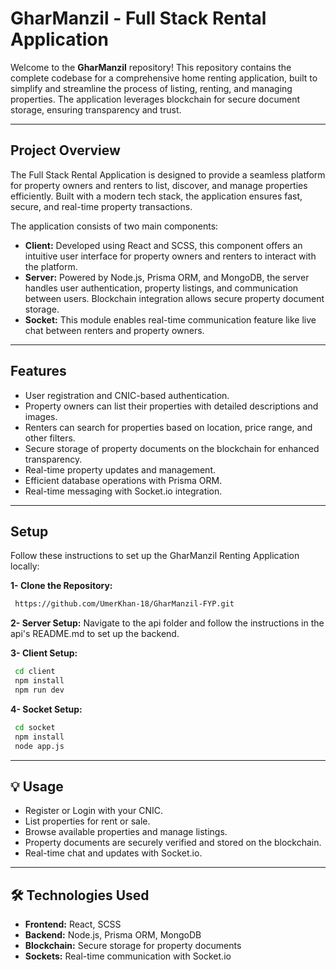 # GharManzil - Full Stack Rental Application

Welcome to the **GharManzil** repository! This repository contains the complete codebase for a comprehensive home renting application, built to simplify and streamline the process of listing, renting, and managing properties. The application leverages blockchain for secure document storage, ensuring transparency and trust.

---

## **Project Overview**
The Full Stack Rental Application is designed to provide a seamless platform for property owners and renters to list, discover, and manage properties efficiently. Built with a modern tech stack, the application ensures fast, secure, and real-time property transactions.

The application consists of two main components:

- **Client:** Developed using React and SCSS, this component offers an intuitive user interface for property owners and renters to interact with the platform.
- **Server:** Powered by Node.js, Prisma ORM, and MongoDB, the server handles user authentication, property listings, and communication between users. Blockchain integration allows secure property document storage.
- **Socket:** This module enables real-time communication feature like live chat between renters and property owners.

---

## **Features**
- User registration and CNIC-based authentication.
- Property owners can list their properties with detailed descriptions and images.
- Renters can search for properties based on location, price range, and other filters.
- Secure storage of property documents on the blockchain for enhanced transparency.
- Real-time property updates and management.
- Efficient database operations with Prisma ORM.
- Real-time messaging with Socket.io integration.

---

## **Setup**
Follow these instructions to set up the GharManzil Renting Application locally:

**1- Clone the Repository:** 
   ```bash
    https://github.com/UmerKhan-18/GharManzil-FYP.git
   ```
**2- Server Setup:** 
   Navigate to the api folder and follow the instructions in the api's README.md to set up the backend.

**3- Client Setup:**
   ```bash
    cd client
    npm install
    npm run dev
   ```
**4- Socket Setup:**
   ```bash
    cd socket
    npm install
    node app.js
   ```
---

## 💡 **Usage**
- Register or Login with your CNIC.
- List properties for rent or sale.
- Browse available properties and manage listings.
- Property documents are securely verified and stored on the blockchain.
- Real-time chat and updates with Socket.io.

---

## 🛠 **Technologies Used**
- **Frontend:** React, SCSS
- **Backend:** Node.js, Prisma ORM, MongoDB
- **Blockchain:** Secure storage for property documents
- **Sockets:** Real-time communication with Socket.io

